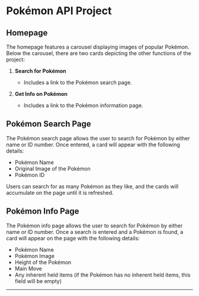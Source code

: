 # Pokémon API Project

## Homepage
The homepage features a carousel displaying images of popular Pokémon. Below the carousel, there are two cards depicting the other functions of the project:

1. **Search for Pokémon**
   - Includes a link to the Pokémon search page.
   
2. **Get Info on Pokémon**
   - Includes a link to the Pokémon information page.

## Pokémon Search Page
The Pokémon search page allows the user to search for Pokémon by either name or ID number. Once entered, a card will appear with the following details:
- Pokémon Name
- Original Image of the Pokémon
- Pokémon ID

Users can search for as many Pokémon as they like, and the cards will accumulate on the page until it is refreshed.

## Pokémon Info Page
The Pokémon info page allows the user to search for Pokémon by either name or ID number. Once a search is entered and a Pokémon is found, a card will appear on the page with the following details:
- Pokémon Name
- Pokémon Image
- Height of the Pokémon
- Main Move
- Any inherent held items (if the Pokémon has no inherent held items, this field will be empty)

---
